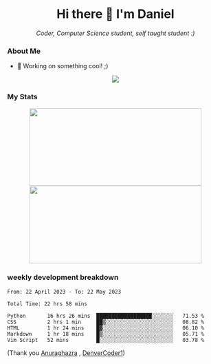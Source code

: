 <h1 align="center">Hi there 👋 I'm Daniel</h1>

<p align="center"><em>Coder, Computer Science student, self taught student :)</em></p>

### About Me

- 📝 Working on something cool! ;)

<div align="center">
<img src="https://github-readme-stats.vercel.app/api/top-langs/?username=dtisoy&layout=compact&theme=tokyonight&hide_border=true&card_width=450" />
</div>

### My Stats

<div align="center"> 
  <img height="180em" src="https://github-readme-stats.vercel.app/api?username=dtisoy&show_icons=true&hide_border=true&count_private=true&include_all_commits=true&theme=prussian&hide_stars=false" width = 400 />
   <img height="180em" src = "https://github-readme-streak-stats.herokuapp.com?user=dtisoy&theme=prussian&hide_border=true" width = 400>
</div>


[//]: <> (<img src="https://github-readme-stats.vercel.app/api/wakatime?username=dtisoy&theme=tokyonight&hide_border=true&card_width=450" /> )

### weekly development breakdown
<!--START_SECTION:waka-->

```text
From: 22 April 2023 - To: 22 May 2023

Total Time: 22 hrs 58 mins

Python       16 hrs 26 mins  ██████████████████░░░░░░░   71.53 %
CSS          2 hrs 1 min     ██▒░░░░░░░░░░░░░░░░░░░░░░   08.82 %
HTML         1 hr 24 mins    █▓░░░░░░░░░░░░░░░░░░░░░░░   06.10 %
Markdown     1 hr 18 mins    █▒░░░░░░░░░░░░░░░░░░░░░░░   05.71 %
Vim Script   52 mins         █░░░░░░░░░░░░░░░░░░░░░░░░   03.78 %
```

<!--END_SECTION:waka-->
(Thank you <a target="_blank" href="https://github.com/anuraghazra/github-readme-stats">Anuraghazra</a> , <a target="_blank" href="https://github.com/DenverCoder1/github-readme-streak-stats">DenverCoder1</a>)
